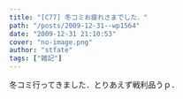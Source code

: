 ```yaml
---
title: "[C77] 冬コミお疲れさまでした．"
path: "/posts/2009-12-31--wp1564"
date: "2009-12-31 21:10:53"
cover: "no-image.png"
author: "stfate"
tags: ["雑記"]
---
```


<style type="text/css">
<!--
p {white-space: pre-wrap};
-->
</style>

冬コミ行ってきました．とりあえず戦利品うｐ．

<img src="http://stfate.net/wp-content/uploads/2009/12/P2009_1231_203607.JPG" alt="" />
<img src="http://stfate.net/wp-content/uploads/2009/12/P2009_1231_203821.JPG" alt="" />
<img src="http://stfate.net/wp-content/uploads/2009/12/P2009_1231_204028.JPG" alt="" />
<img src="http://stfate.net/wp-content/uploads/2009/12/P2009_1231_204212.JPG" alt="" />
<img src="http://stfate.net/wp-content/uploads/2009/12/P2009_1231_204347.JPG" alt="" />
<img src="http://stfate.net/wp-content/uploads/2009/12/P2009_1231_204432.JPG" alt="" />
<img src="http://stfate.net/wp-content/uploads/2009/12/P2009_1231_204511.JPG" alt="" />
